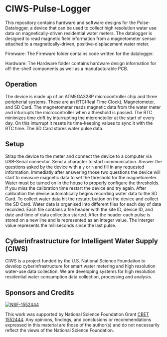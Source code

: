 # CIWS-Pulse-Logger

This repository contains hardware and software designs for the Pulse-Datalogger, a device that can be used to collect high resolution water use data on magnetically-driven residential water meters. The datalogger is designed to read magnetic field information from a magnetometer sensor attached to a magnetically-driven, positive-displacement water meter. 

Firmware: The Firmware folder contains code written for the datalogger.

Hardware: The Hardware folder contains hardware design information for off-the-shelf components as well as a 
manufacturable PCB.

## Operation
The device is made up of an ATMEGA328P microcontroller chip and three peripherial systems. These are an RTC(Real Time Clock), Magnetometer, and SD Card. The magnetometer reads magnetic data from the water meter and inturrupts the microcontroller when a threshold is passed. The RTC minimizes time drift by inturrupting the micronctoller at the start of every day. On this inturrupt it resets its time-keeping values to sync it with the RTC time. The SD Card stores water pulse data.

## Setup
Strap the device to the meter and connect the device to a computer via USB-Serial connector. Send a character to start communication. Answer the questions asked by the device with a `y` or `n` and fill in any requested information. Immediatly after answering those two questions the device will start to measure magnetic data to set the threshold for the magnetometer. Water must be turned on in the house to properly configure the thresholds. If you miss the calibration time restart the device and try again. After calibration the device automatically begins recording water data to the SD Card. To collect water data hit the restatrt button on the device and collect the SD Card. Water data is organised into different files for each day of data recorded. Each file contains a file header with the site ID, device ID, and date and time of data collection started. After the header each pulse is stored on a new line and is represented as an integer value. The interger value represents the milliseconds since the last pulse. 

## Cyberinfrastructure for Intelligent Water Supply (CIWS) 

CIWS is a project funded by the U.S. National Science Foundation to develop cyberinfrastructure for smart water metering and high resolution water-use data collection. We are developing systems for high resolution residential water consumption data collection, processing and analysis.

## Sponsors and Credits
[![NSF-1552444](https://img.shields.io/badge/NSF-1552444-blue.svg)](https://nsf.gov/awardsearch/showAward?AWD_ID=1552444)

This work was supported by National Science Foundation Grant [CBET 1552444](https://www.nsf.gov/awardsearch/showAward?AWD_ID=1552444). Any opinions, findings, and conclusions or recommendations expressed in this material are those of the author(s) and do not necessarily reflect the views of the National Science Foundation.
